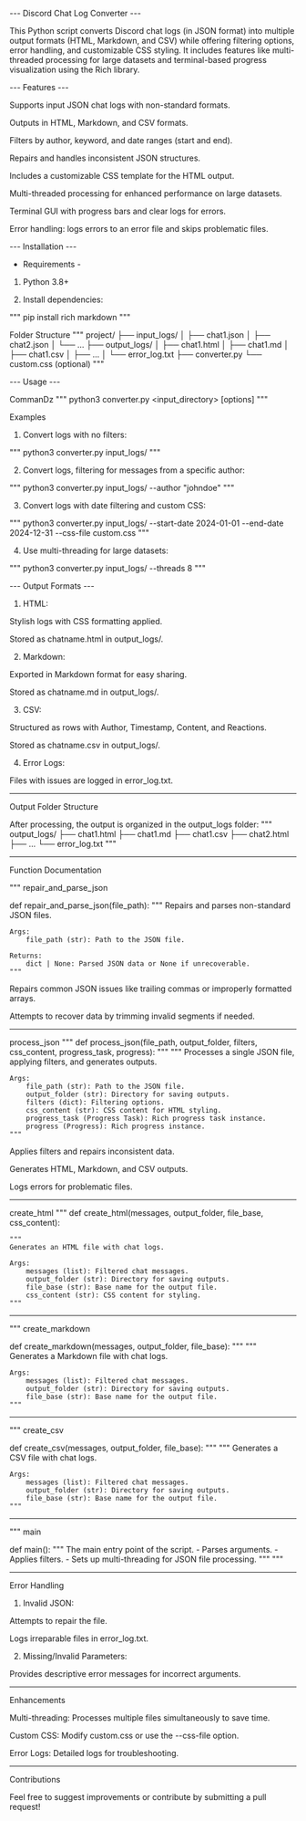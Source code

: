 ---   Discord Chat Log Converter  ---


This Python script converts Discord chat logs (in JSON format) into multiple output formats (HTML, Markdown, and CSV) while offering filtering options, error handling, and customizable CSS styling. It includes features like multi-threaded processing for large datasets and terminal-based progress visualization using the Rich library.


---   Features   ---

Supports input JSON chat logs with non-standard formats.

Outputs in HTML, Markdown, and CSV formats.

Filters by author, keyword, and date ranges (start and end).

Repairs and handles inconsistent JSON structures.

Includes a customizable CSS template for the HTML output.

Multi-threaded processing for enhanced performance on large datasets.

Terminal GUI with progress bars and clear logs for errors.

Error handling: logs errors to an error file and skips problematic files.



---   Installation   ---

- Requirements -

1. Python 3.8+


2. Install dependencies:

"""
pip install rich markdown
""" 



Folder Structure
""" 
project/
├── input_logs/
│   ├── chat1.json
│   ├── chat2.json
│   └── ...
├── output_logs/
│   ├── chat1.html
│   ├── chat1.md
│   ├── chat1.csv
│   ├── ...
│   └── error_log.txt
├── converter.py
└── custom.css (optional)
"""

---   Usage   ---

CommanDz
""" 
python3 converter.py <input_directory> [options]
"""

Examples

1. Convert logs with no filters:

"""
python3 converter.py input_logs/
""" 

2. Convert logs, filtering for messages from a specific author:

"""
python3 converter.py input_logs/ --author "johndoe"
"""

3. Convert logs with date filtering and custom CSS:

"""
python3 converter.py input_logs/ --start-date 2024-01-01 --end-date 2024-12-31 --css-file custom.css
"""

4. Use multi-threading for large datasets:

"""
python3 converter.py input_logs/ --threads 8
"""



---   Output Formats   ---

1. HTML:

Stylish logs with CSS formatting applied.

Stored as chatname.html in output_logs/.



2. Markdown:

Exported in Markdown format for easy sharing.

Stored as chatname.md in output_logs/.



3. CSV:

Structured as rows with Author, Timestamp, Content, and Reactions.

Stored as chatname.csv in output_logs/.



4. Error Logs:

Files with issues are logged in error_log.txt.





---

Output Folder Structure

After processing, the output is organized in the output_logs folder:
"""
output_logs/
├── chat1.html
├── chat1.md
├── chat1.csv
├── chat2.html
├── ...
└── error_log.txt
"""

---

Function Documentation

""" 
repair_and_parse_json

def repair_and_parse_json(file_path):
    """
    Repairs and parses non-standard JSON files.

    Args:
        file_path (str): Path to the JSON file.

    Returns:
        dict | None: Parsed JSON data or None if unrecoverable.
    """

Repairs common JSON issues like trailing commas or improperly formatted arrays.

Attempts to recover data by trimming invalid segments if needed.



---

process_json
"""
def process_json(file_path, output_folder, filters, css_content, progress_task, progress): """
    """
    Processes a single JSON file, applying filters, and generates outputs.

    Args:
        file_path (str): Path to the JSON file.
        output_folder (str): Directory for saving outputs.
        filters (dict): Filtering options.
        css_content (str): CSS content for HTML styling.
        progress_task (Progress Task): Rich progress task instance.
        progress (Progress): Rich progress instance.
    """

Applies filters and repairs inconsistent data.

Generates HTML, Markdown, and CSV outputs.

Logs errors for problematic files.



---

create_html
"""
def create_html(messages, output_folder, file_base, css_content):

    """
    Generates an HTML file with chat logs.

    Args:
        messages (list): Filtered chat messages.
        output_folder (str): Directory for saving outputs.
        file_base (str): Base name for the output file.
        css_content (str): CSS content for styling.
    """


---
""" 
create_markdown

def create_markdown(messages, output_folder, file_base): """
    """
    Generates a Markdown file with chat logs.

    Args:
        messages (list): Filtered chat messages.
        output_folder (str): Directory for saving outputs.
        file_base (str): Base name for the output file.
    """


---
""" 
create_csv

def create_csv(messages, output_folder, file_base):  """
    """
    Generates a CSV file with chat logs.

    Args:
        messages (list): Filtered chat messages.
        output_folder (str): Directory for saving outputs.
        file_base (str): Base name for the output file.
    """


---
""" 
main

def main():
    """
    The main entry point of the script.
    - Parses arguments.
    - Applies filters.
    - Sets up multi-threading for JSON file processing.
    """
""" 

---

Error Handling

1. Invalid JSON:

Attempts to repair the file.

Logs irreparable files in error_log.txt.



2. Missing/Invalid Parameters:

Provides descriptive error messages for incorrect arguments.





---

Enhancements

Multi-threading: Processes multiple files simultaneously to save time.

Custom CSS: Modify custom.css or use the --css-file option.

Error Logs: Detailed logs for troubleshooting.



---

Contributions

Feel free to suggest improvements or contribute by submitting a pull request!

